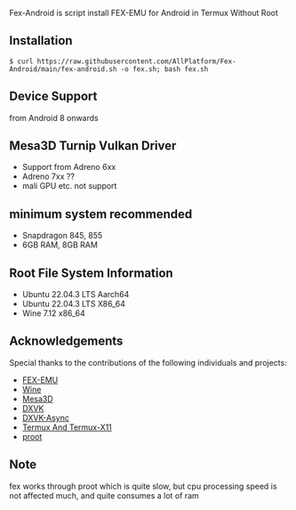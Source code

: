 Fex-Android is script install FEX-EMU for Android in Termux Without Root

## Installation
```
$ curl https://raw.githubusercontent.com/AllPlatform/Fex-Android/main/fex-android.sh -o fex.sh; bash fex.sh
```
## Device Support
from Android 8 onwards
## Mesa3D Turnip Vulkan Driver
- Support from Adreno 6xx
- Adreno 7xx ?? 
- mali GPU etc. not support
## minimum system recommended
- Snapdragon 845, 855
- 6GB RAM, 8GB RAM
## Root File System Information
- Ubuntu 22.04.3 LTS Aarch64
- Ubuntu 22.04.3 LTS X86_64
- Wine 7.12 x86_64
## Acknowledgements
Special thanks to the contributions of the following individuals and projects:
- [FEX-EMU](https://github.com/FEX-Emu/FEX)
- [Wine](https://gitlab.winehq.org/wine/wine)
- [Mesa3D](https://www.mesa3d.org/)
- [DXVK](https://github.com/doitsujin/dxvk)
- [DXVK-Async](https://github.com/Sporif/dxvk-async)
- [Termux And Termux-X11](https://github.com/termux)
- [proot](https://github.com/proot-me/proot)
## Note
fex works through proot which is quite slow, but cpu processing speed is not affected much, and quite consumes a lot of ram


